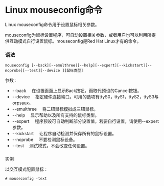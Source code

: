 # Linux mouseconfig命令

Linux mouseconfig命令用于设置鼠标相关参数。

mouseconfig为鼠标设置程序，可自动设置相关参数，或者用户也可以利用所提供互动模式自行设置鼠标。mouseconfig是Red Hat Linux才有的命令。

### 语法

    mouseconfig [--back][--emulthree][--help][--expert][--kickstart][--noprobe][--test][--device ][鼠标类型]
    

参数：

- --back 　在设置画面上显示Back按钮，而取代预设的Cancel按钮。
- --device 　指定硬件连接端口。可用的选项有ttyS0，ttyS1，ttyS2，ttyS3与orpsaux。
- --emulthree 　将二钮鼠标模拟成三钮鼠标。
- --help 　显示帮助以及所有支持的鼠标类型。
- --expert 　程序预设可自动判断部分设置值。若要自行设置，请使用--expert参数。
- --kickstart 　让程序自动检测并保存所有的鼠标设置。
- --noprobe 　不要检测鼠标设备。
- --test 　测试模式，不会改变任何设置。

### 
实例

以交互模式配置鼠标：

    # mouseconfig -text